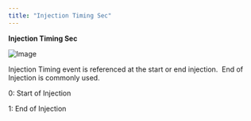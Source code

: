 ```yaml
---
title: "Injection Timing Sec"
---
```


**Injection Timing Sec**&nbsp;


![Image](</lib/Z Axis22.jpg>)


Injection Timing event is referenced at the start or end injection.&nbsp; End of Injection is commonly used.


&#48;: Start of Injection

&#49;: End of Injection

